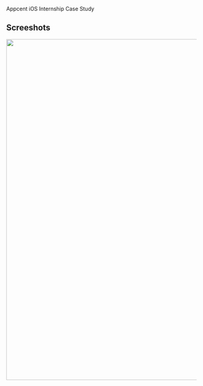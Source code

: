 
Appcent iOS Internship Case Study

## Screeshots 

<p align="center">
  <img src = "https://imgur.com/a/case-c1MwCGS" width=900>
</p>

